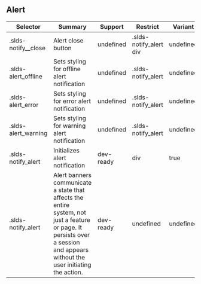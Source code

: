 

## Alert

| Selector | Summary | Support | Restrict | Variant |
|-------|-------|-------|-------|-------|
| .slds-notify__close | Alert close button | undefined | .slds-notify_alert div | undefined |
| .slds-alert_offline | Sets styling for offline alert notification | undefined | .slds-notify_alert | undefined |
| .slds-alert_error | Sets styling for error alert notification | undefined | .slds-notify_alert | undefined |
| .slds-alert_warning | Sets styling for warning alert notification | undefined | .slds-notify_alert | undefined |
| .slds-notify_alert | Initializes alert notification | dev-ready | div | true |
| .slds-notify_alert | Alert banners communicate a state that affects the entire system, not just a feature or page. It persists over a session and appears without the user initiating the action. | dev-ready | undefined | undefined |